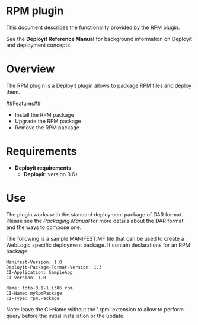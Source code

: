 # RPM plugin #

This document describes the functionality provided by the RPM plugin.

See the **Deployit Reference Manual** for background information on Deployit and deployment concepts.

# Overview #

The RPM plugin is a Deployit plugin allows to package RPM files and deploy them.

##Features##

* Install the RPM package
* Upgrade the RPM package
* Remove the RPM package

# Requirements #

* **Deployit requirements**
	* **Deployit**: version 3.6+

# Use #

The plugin works with the standard deployment package of DAR format. Please see the _Packaging Manual_ for more details about the DAR format and the ways to 
compose one. 

The following is a sample MANIFEST.MF file that can be used to create a WebLogic specific deployment package. 
It contain declarations for an RPM package.

    Manifest-Version: 1.0
    Deployit-Package-Format-Version: 1.3
    CI-Application: SampleApp
    CI-Version: 1.0

    Name: toto-0.1-1.i386.rpm
    CI-Name: myRpmPackage
    CI-Type: rpm.Package

Note: leave the CI-Name without the '.rpm' extension to allow to perform query before the initial installation or the update.

